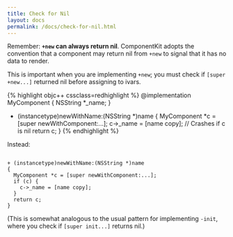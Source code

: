 ```yaml
---
title: Check for Nil
layout: docs
permalink: /docs/check-for-nil.html
---
```


Remember: **`+new` can always return nil**. ComponentKit adopts the convention that a component may return nil from `+new` to signal that it has no data to render.

This is important when you are implementing `+new`; you must check if `[super +new...]` returned nil before assigning to ivars.

{% highlight objc++ cssclass=redhighlight %}
@implementation MyComponent
{
  NSString *_name;
}

+ (instancetype)newWithName:(NSString *)name
{
  MyComponent *c = [super newWithComponent:...];
  c->_name = [name copy]; // Crashes if c is nil
  return c;
}
{% endhighlight %}

Instead:

```objc++

+ (instancetype)newWithName:(NSString *)name
{
  MyComponent *c = [super newWithComponent:...];
  if (c) {
    c->_name = [name copy];
  }
  return c;
}
```

(This is somewhat analogous to the usual pattern for implementing `-init`, where you check if `[super init...]` returns nil.)
